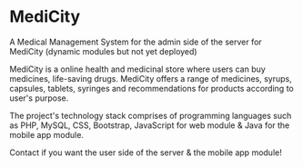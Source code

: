 # MediCity

A Medical Management System for the admin side of the server for MediCity (dynamic modules but not yet deployed)

MediCity is a online health and medicinal store where users can buy medicines, life-saving drugs. MediCity offers a range of medicines, syrups, capsules, tablets, syringes and recommendations for products according to user's purpose. 

The project's technology stack comprises of programming languages such as PHP, MySQL, CSS, Bootstrap, JavaScript for web module & Java for the mobile app module.

Contact if you want the user side of the server & the mobile app module!
